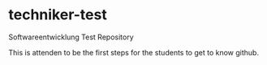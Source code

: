 techniker-test
==============

Softwareentwicklung Test Repository

This is attenden to be the first steps for the students to get to know github.

